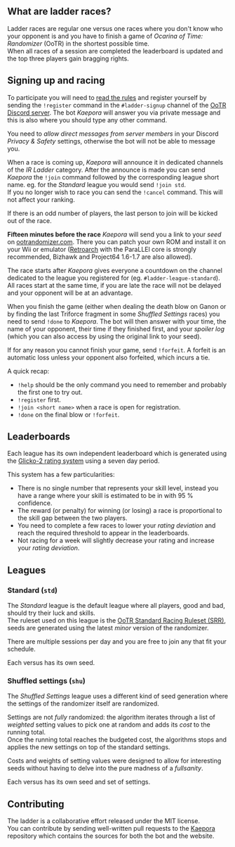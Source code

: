 ## What are ladder races?
Ladder races are regular one versus one races where you don't know who your
opponent is and you have to finish a game of _Ocarina of Time: Randomizer_
(OoTR) in the shortest possible time.  
When all races of a session are completed the leaderboard is updated and the
top three players gain bragging rights.

## Signing up and racing
To participate you will need to [read the rules](/rules) and register yourself
by sending the `!register` command in the `#ladder-signup` channel of the [OoTR
Discord server](https://discord.gg/yZtdURz). The bot _Kaepora_ will answer you
via private message and this is also where you should type any other command.

<div class="message is-warning">
    <div class="message-body">
        <p>You need to <em>allow direct messages from server members</em> in
        your Discord <em>Privacy & Safety</em> settings, otherwise the bot will
        not be able to message you.</p>
    </div>
</div>

When a race is coming up, _Kaepora_ will announce it in dedicated channels of
the _IR Ladder_ category. After the announce is made you can send _Kaepora_ the
`!join` command followed by the corresponding league short name. eg. for the
_Standard_ league you would send `!join std`.  
If you no longer wish to race you can send the `!cancel` command. This will not
affect your ranking.

<div class="message is-warning">
    <div class="message-body">
        <p>If there is an odd number of players, the last person to join will
        be kicked out of the race.</p>
    </div>
</div>

**Fifteen minutes before the race** _Kaepora_ will send you a link to your
_seed_ on [ootrandomizer.com](https://ootrandomizer.com). There you can patch
your own ROM and install it on your Wii or emulator
([Retroarch](https://www.retroarch.com/) with the ParaLLEl core is strongly
recommended, Bizhawk and Project64 1.6-1.7 are also allowed).

The race starts after _Kaepora_ gives everyone a countdown on the channel
dedicated to the league you registered for (eg. `#ladder-league-standard`).  
All races start at the same time, if you are late the race will not be delayed
and your opponent will be at an advantage.

When you finish the game (either when dealing the death blow on Ganon or by
finding the last Triforce fragment in some _Shuffled Settings_ races) you need
to send `!done` to _Kaepora_. The bot will then answer with your time, the name
of your opponent, their time if they finished first, and your _spoiler log_
(which you can also access by using the original link to your seed).

If for any reason you cannot finish your game, send `!forfeit`. A forfeit is an
automatic loss unless your opponent also forfeited, which incurs a tie.

<div class="message is-info">
    <div class="message-header"><p>A quick recap:</p></div>
    <div class="message-body">
        <ul>
        <li><code>!help</code> should be the only command you need to remember and probably the first one to try out.</li>
        <li><code>!register</code> first.</li>
        <li><code>!join &lt;short name&gt;</code> when a race is open for registration.</li>
        <li><code>!done</code> on the final blow or <code>!forfeit</code>.</li>
        </ul>
    </div>
</div>

## Leaderboards
Each league has its own independent leaderboard which is generated using the
[Glicko-2 rating system][1] using a seven day period.  

This system has a few particularities:

 - There is no single number that represents your skill level, instead you have
   a range where your skill is estimated to be in with 95 % confidence.
 - The reward (or penalty) for winning (or losing) a race is proportional to
   the skill gap between the two players.
 - You need to complete a few races to lower your _rating deviation_ and reach
   the required threshold to appear in the leaderboards.
 - Not racing for a week will slightly decrease your rating and increase your
   _rating deviation_.

[1]: https://en.wikipedia.org/wiki/Glicko_rating_system

## Leagues
### Standard (`std`)
The _Standard_ league is the default league where all players, good and bad,
should try their luck and skills.  
The ruleset used on this league is the [OoTR Standard Racing Ruleset (SRR)][2],
seeds are generated using the latest _minor_ version of the randomizer.

There are multiple sessions per day and you are free to join any that fit your
schedule.

Each versus has its own seed.

[2]: https://wiki.ootrandomizer.com/index.php?title=Standard

### Shuffled settings (`shu`)
The _Shuffled Settings_ league uses a different kind of seed generation where
the settings of the randomizer itself are randomized.

Settings are not _fully_ randomized: the algorithm iterates through a list of
_weighted_ setting values to pick one at random and adds its _cost_ to the
running total.  
Once the running total reaches the budgeted cost, the algorithms stops and
applies the new settings on top of the standard settings.

Costs and weights of setting values were designed to allow for interesting
seeds without having to delve into the pure madness of a _fullsanity_.

Each versus has its own seed and set of settings.

## Contributing
The ladder is a collaborative effort released under the MIT license.  
You can contribute by sending well-written pull requests to the [Kaepora][3]
repository which contains the sources for both the bot and the website.

[3]: https://github.com/OOTR-Ladder/kaepora

